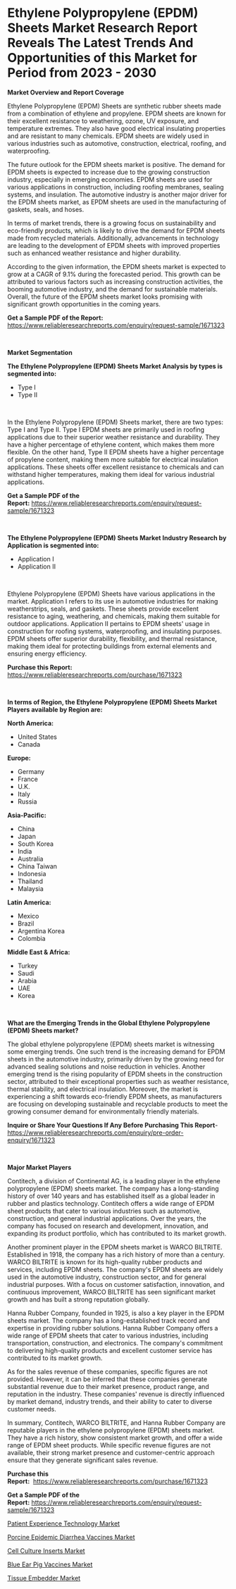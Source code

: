 <p><h1>Ethylene Polypropylene (EPDM) Sheets Market Research Report Reveals The Latest Trends And Opportunities of this Market for Period from 2023 - 2030</h1></p><p><strong>Market Overview and Report Coverage</strong></p>
<p><p>Ethylene Polypropylene (EPDM) Sheets are synthetic rubber sheets made from a combination of ethylene and propylene. EPDM sheets are known for their excellent resistance to weathering, ozone, UV exposure, and temperature extremes. They also have good electrical insulating properties and are resistant to many chemicals. EPDM sheets are widely used in various industries such as automotive, construction, electrical, roofing, and waterproofing.</p><p>The future outlook for the EPDM sheets market is positive. The demand for EPDM sheets is expected to increase due to the growing construction industry, especially in emerging economies. EPDM sheets are used for various applications in construction, including roofing membranes, sealing systems, and insulation. The automotive industry is another major driver for the EPDM sheets market, as EPDM sheets are used in the manufacturing of gaskets, seals, and hoses.</p><p>In terms of market trends, there is a growing focus on sustainability and eco-friendly products, which is likely to drive the demand for EPDM sheets made from recycled materials. Additionally, advancements in technology are leading to the development of EPDM sheets with improved properties such as enhanced weather resistance and higher durability.</p><p>According to the given information, the EPDM sheets market is expected to grow at a CAGR of 9.1% during the forecasted period. This growth can be attributed to various factors such as increasing construction activities, the booming automotive industry, and the demand for sustainable materials. Overall, the future of the EPDM sheets market looks promising with significant growth opportunities in the coming years.</p></p>
<p><strong>Get a Sample PDF of the Report:</strong> <a href="https://www.reliableresearchreports.com/enquiry/request-sample/1671323">https://www.reliableresearchreports.com/enquiry/request-sample/1671323</a></p>
<p>&nbsp;</p>
<p><strong>Market Segmentation</strong></p>
<p><strong>The Ethylene Polypropylene (EPDM) Sheets Market Analysis by types is segmented into:</strong></p>
<p><ul><li>Type I</li><li>Type II</li></ul></p>
<p>&nbsp;</p>
<p><p>In the Ethylene Polypropylene (EPDM) Sheets market, there are two types: Type I and Type II. Type I EPDM sheets are primarily used in roofing applications due to their superior weather resistance and durability. They have a higher percentage of ethylene content, which makes them more flexible. On the other hand, Type II EPDM sheets have a higher percentage of propylene content, making them more suitable for electrical insulation applications. These sheets offer excellent resistance to chemicals and can withstand higher temperatures, making them ideal for various industrial applications.</p></p>
<p><strong>Get a Sample PDF of the Report:</strong>&nbsp;<a href="https://www.reliableresearchreports.com/enquiry/request-sample/1671323">https://www.reliableresearchreports.com/enquiry/request-sample/1671323</a></p>
<p>&nbsp;</p>
<p><strong>The Ethylene Polypropylene (EPDM) Sheets Market Industry Research by Application is segmented into:</strong></p>
<p><ul><li>Application I</li><li>Application II</li></ul></p>
<p>&nbsp;</p>
<p><p>Ethylene Polypropylene (EPDM) Sheets have various applications in the market. Application I refers to its use in automotive industries for making weatherstrips, seals, and gaskets. These sheets provide excellent resistance to aging, weathering, and chemicals, making them suitable for outdoor applications. Application II pertains to EPDM sheets' usage in construction for roofing systems, waterproofing, and insulating purposes. EPDM sheets offer superior durability, flexibility, and thermal resistance, making them ideal for protecting buildings from external elements and ensuring energy efficiency.</p></p>
<p><strong>Purchase this Report:</strong>&nbsp; <a href="https://www.reliableresearchreports.com/purchase/1671323">https://www.reliableresearchreports.com/purchase/1671323</a></p>
<p>&nbsp;</p>
<p><strong>In terms of Region, the Ethylene Polypropylene (EPDM) Sheets Market Players available by Region are:</strong></p>
<p>
    <p> <strong> North America: </strong>
        <ul>
            <li>United States</li>
            <li>Canada</li>
        </ul>
        </p> 
    <p> <strong> Europe: </strong>
        <ul>
            <li>Germany</li>
            <li>France</li>
            <li>U.K.</li>
            <li>Italy</li>
            <li>Russia</li>
        </ul>
        </p> 
    <p> <strong> Asia-Pacific: </strong>
        <ul>
            <li>China</li>
            <li>Japan</li>
            <li>South Korea</li>
            <li>India</li>
            <li>Australia</li>
            <li>China Taiwan</li>
            <li>Indonesia</li>
            <li>Thailand</li>
            <li>Malaysia</li>
        </ul>
        </p> 
    <p> <strong> Latin America: </strong>
        <ul>
            <li>Mexico</li>
            <li>Brazil</li>
            <li>Argentina Korea</li>
            <li>Colombia</li>
        </ul>
        </p> 
    <p> <strong> Middle East & Africa: </strong>
        <ul>
            <li>Turkey</li>
            <li>Saudi</li>
            <li>Arabia</li>
            <li>UAE</li>
            <li>Korea</li>
        </ul>
    </p>
    </p>
<p>&nbsp;</p>
<p><strong>What are the Emerging Trends in the Global Ethylene Polypropylene (EPDM) Sheets market?</strong></p>
<p><p>The global ethylene polypropylene (EPDM) sheets market is witnessing some emerging trends. One such trend is the increasing demand for EPDM sheets in the automotive industry, primarily driven by the growing need for advanced sealing solutions and noise reduction in vehicles. Another emerging trend is the rising popularity of EPDM sheets in the construction sector, attributed to their exceptional properties such as weather resistance, thermal stability, and electrical insulation. Moreover, the market is experiencing a shift towards eco-friendly EPDM sheets, as manufacturers are focusing on developing sustainable and recyclable products to meet the growing consumer demand for environmentally friendly materials.</p></p>
<p><strong>Inquire or Share Your Questions If Any Before Purchasing This Report</strong>- <a href="https://www.reliableresearchreports.com/enquiry/pre-order-enquiry/1671323">https://www.reliableresearchreports.com/enquiry/pre-order-enquiry/1671323</a></p>
<p>&nbsp;</p>
<p><strong>Major Market Players</strong></p>
<p><p>Contitech, a division of Continental AG, is a leading player in the ethylene polypropylene (EPDM) sheets market. The company has a long-standing history of over 140 years and has established itself as a global leader in rubber and plastics technology. Contitech offers a wide range of EPDM sheet products that cater to various industries such as automotive, construction, and general industrial applications. Over the years, the company has focused on research and development, innovation, and expanding its product portfolio, which has contributed to its market growth.</p><p>Another prominent player in the EPDM sheets market is WARCO BILTRITE. Established in 1918, the company has a rich history of more than a century. WARCO BILTRITE is known for its high-quality rubber products and services, including EPDM sheets. The company's EPDM sheets are widely used in the automotive industry, construction sector, and for general industrial purposes. With a focus on customer satisfaction, innovation, and continuous improvement, WARCO BILTRITE has seen significant market growth and has built a strong reputation globally.</p><p>Hanna Rubber Company, founded in 1925, is also a key player in the EPDM sheets market. The company has a long-established track record and expertise in providing rubber solutions. Hanna Rubber Company offers a wide range of EPDM sheets that cater to various industries, including transportation, construction, and electronics. The company's commitment to delivering high-quality products and excellent customer service has contributed to its market growth.</p><p>As for the sales revenue of these companies, specific figures are not provided. However, it can be inferred that these companies generate substantial revenue due to their market presence, product range, and reputation in the industry. These companies' revenue is directly influenced by market demand, industry trends, and their ability to cater to diverse customer needs.</p><p>In summary, Contitech, WARCO BILTRITE, and Hanna Rubber Company are reputable players in the ethylene polypropylene (EPDM) sheets market. They have a rich history, show consistent market growth, and offer a wide range of EPDM sheet products. While specific revenue figures are not available, their strong market presence and customer-centric approach ensure that they generate significant sales revenue.</p></p>
<p><strong>Purchase this Report:</strong>&nbsp;&nbsp;<a href="https://www.reliableresearchreports.com/purchase/1671323">https://www.reliableresearchreports.com/purchase/1671323</a></p>
<p></p>
<p><strong>Get a Sample PDF of the Report:</strong>&nbsp;<a href="https://www.reliableresearchreports.com/enquiry/request-sample/1671323">https://www.reliableresearchreports.com/enquiry/request-sample/1671323</a></p>
<p><p><a href="https://www.linkedin.com/pulse/patient-experience-technology-market-size-share-global-analysis-bm6lc/">Patient Experience Technology Market</a></p><p><a href="https://medium.com/@akshatsharma12/porcine-epidemic-diarrhea-vaccines-market-share-evolution-and-market-growth-trends-2023-2030-389bc68f2b57">Porcine Epidemic Diarrhea Vaccines Market</a></p><p><a href="https://www.linkedin.com/pulse/cell-culture-inserts-market-research-report-provides-thorough-r3j7c/">Cell Culture Inserts Market</a></p><p><a href="https://medium.com/@v25590012/blue-ear-pig-vaccines-market-outlook-industry-overview-and-forecast-2023-to-2030-9122336dbcbc">Blue Ear Pig Vaccines Market</a></p><p><a href="https://issuu.com/reportprime-2/docs/tissue-embedder-market-size-2030.pptx?fr=xKAE9_zU1NQ">Tissue Embedder Market</a></p></p>